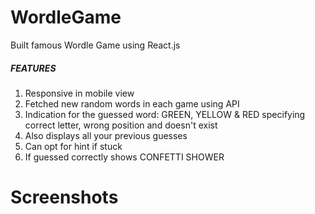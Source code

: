 # WordleGame
Built famous Wordle Game using React.js

##### FEATURES #####
  1. Responsive in mobile view
  2. Fetched new random words in each game using API
  3. Indication for the guessed word: GREEN, YELLOW & RED specifying correct letter, wrong position and doesn't exist
  4. Also displays all your previous guesses
  5. Can opt for hint if stuck
  6. If guessed correctly shows CONFETTI SHOWER

# Screenshots
